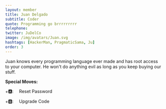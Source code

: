 ```yaml
---
layout: member
title: Juan Delgado
subtitle: Coder
quote: Programming go brrrrrrrrr
telephone: 
twitter: JuDelCo
image: /img/avatars/Juan.svg
hashtags: [HackerMan, PragmaticSama, Ju]
order: 3
---
```


Juan knows every programming language ever made and has root access to your computer. He won't do anything evil as long as you keep buying our stuff.

**Special Moves:**

<div class="has-text-left">

<i class="fas fa-arrow-down" style="transform: rotateZ(-45deg);"></i>
<i class="fas fa-arrow-down" style="transform: rotateZ(-225deg);"></i>
<i class="fas fa-arrow-down" style="transform: rotateZ(-135deg);"></i>
<i class="fas fa-arrow-down" style="transform: rotateZ(-315deg);"></i>
+🅰: &emsp;Reset Password

</div>
<div class="has-text-left">

<i class="fas fa-arrow-up"></i>
<i class="fas fa-arrow-up"></i>
<i class="fas fa-arrow-up"></i>
<i class="fas fa-arrow-up"></i>
+🅱: &emsp;Upgrade Code

</div>
